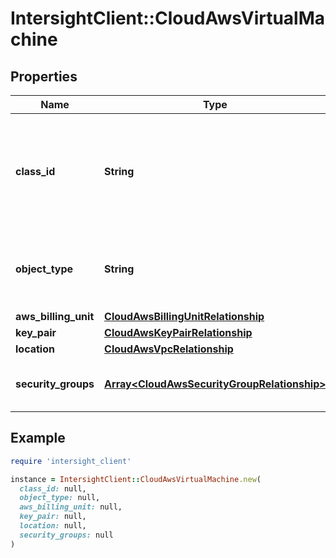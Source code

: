 # IntersightClient::CloudAwsVirtualMachine

## Properties

| Name | Type | Description | Notes |
| ---- | ---- | ----------- | ----- |
| **class_id** | **String** | The fully-qualified name of the instantiated, concrete type. This property is used as a discriminator to identify the type of the payload when marshaling and unmarshaling data. | [default to &#39;cloud.AwsVirtualMachine&#39;] |
| **object_type** | **String** | The fully-qualified name of the instantiated, concrete type. The value should be the same as the &#39;ClassId&#39; property. | [default to &#39;cloud.AwsVirtualMachine&#39;] |
| **aws_billing_unit** | [**CloudAwsBillingUnitRelationship**](CloudAwsBillingUnitRelationship.md) |  | [optional] |
| **key_pair** | [**CloudAwsKeyPairRelationship**](CloudAwsKeyPairRelationship.md) |  | [optional] |
| **location** | [**CloudAwsVpcRelationship**](CloudAwsVpcRelationship.md) |  | [optional] |
| **security_groups** | [**Array&lt;CloudAwsSecurityGroupRelationship&gt;**](CloudAwsSecurityGroupRelationship.md) | An array of relationships to cloudAwsSecurityGroup resources. | [optional][readonly] |

## Example

```ruby
require 'intersight_client'

instance = IntersightClient::CloudAwsVirtualMachine.new(
  class_id: null,
  object_type: null,
  aws_billing_unit: null,
  key_pair: null,
  location: null,
  security_groups: null
)
```

